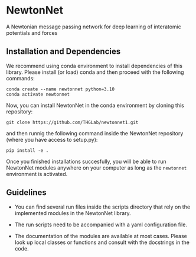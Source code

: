 # NewtonNet
A Newtonian message passing network for deep learning of interatomic potentials and forces

## Installation and Dependencies
We recommend using conda environment to install dependencies of this library.
Please install (or load) conda and then proceed with the following commands:

    conda create --name newtonnet python=3.10
    conda activate newtonnet

Now, you can install NewtonNet in the conda environment by cloning this repository:

    git clone https://github.com/THGLab/newtonnet1.git

and then runnig the following command inside the NewtonNet repository (where you have access to setup.py):

    pip install -e .

Once you finished installations succesfully, you will be able to run NewtonNet modules
anywhere on your computer as long as the `newtonnet` environment is activated.


## Guidelines
- You can find several run files inside the scripts directory that rely on the implemented modules in the NewtonNet library. 

- The run scripts need to be accompanied with a yaml configuration file.

- The documentation of the modules are available at most cases. Please look up local classes or functions
and consult with the docstrings in the code.

